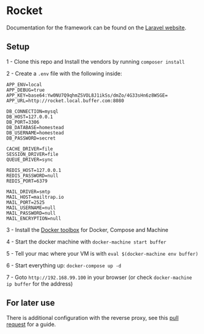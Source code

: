 # Rocket

Documentation for the framework can be found on the [Laravel website](http://laravel.com/docs).

## Setup

1 - Clone this repo and Install the vendors by running `composer install`

2 - Create a `.env` file with the following inside:
```
APP_ENV=local
APP_DEBUG=true
APP_KEY=base64:Yw0NU7Q9qhmZSVOL8J1ikSs/dmZo/4G33sHn6z8WSGE=
APP_URL=http://rocket.local.buffer.com:8080
​
DB_CONNECTION=mysql
DB_HOST=127.0.0.1
DB_PORT=3306
DB_DATABASE=homestead
DB_USERNAME=homestead
DB_PASSWORD=secret
​
CACHE_DRIVER=file
SESSION_DRIVER=file
QUEUE_DRIVER=sync
​
REDIS_HOST=127.0.0.1
REDIS_PASSWORD=null
REDIS_PORT=6379
​
MAIL_DRIVER=smtp
MAIL_HOST=mailtrap.io
MAIL_PORT=2525
MAIL_USERNAME=null
MAIL_PASSWORD=null
MAIL_ENCRYPTION=null
```

3 - Install the [Docker toolbox](https://www.docker.com/products/docker-toolbox) for Docker, Compose
and Machine

4 - Start the docker machine with `docker-machine start buffer`

5 - Tell your mac where your VM is with `eval $(docker-machine env buffer)`

6 - Start everything up: `docker-compose up -d`

7 - Goto `http://192.168.99.100` in your browser (or check `docker-machine ip buffer` for the address)

## For later use
There is additional configuration with the reverse proxy, see this
[pull request](https://github.com/bufferapp/buffer-dev/pull/28/files) for a guide.
